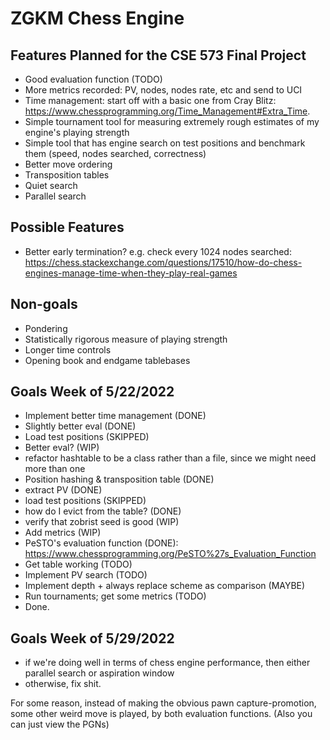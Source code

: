 # ZGKM Chess Engine

## Features Planned for the CSE 573 Final Project
* Good evaluation function (TODO)
* More metrics recorded: PV, nodes, nodes rate, etc and send to UCI
* Time management: start off with a basic one from Cray Blitz: https://www.chessprogramming.org/Time_Management#Extra_Time.
* Simple tournament tool for measuring extremely rough estimates of my engine's playing strength
* Simple tool that has engine search on test positions and benchmark them (speed, nodes searched, correctness)
* Better move ordering
* Transposition tables
* Quiet search
* Parallel search

## Possible Features
* Better early termination? e.g. check every 1024 nodes searched: https://chess.stackexchange.com/questions/17510/how-do-chess-engines-manage-time-when-they-play-real-games


## Non-goals
* Pondering
* Statistically rigorous measure of playing strength
* Longer time controls
* Opening book and endgame tablebases

## Goals Week of 5/22/2022
* Implement better time management (DONE)
* Slightly better eval (DONE)
* Load test positions (SKIPPED)
* Better eval? (WIP)
* refactor hashtable to be a class rather than a file, since we might need more than one
* Position hashing & transposition table (DONE)
* extract PV (DONE)
* load test positions (SKIPPED)
* how do I evict from the table? (DONE)
* verify that zobrist seed is good (WIP)
* Add metrics (WIP)
* PeSTO's evaluation function (DONE): https://www.chessprogramming.org/PeSTO%27s_Evaluation_Function
* Get table working (TODO)
* Implement PV search (TODO)
* Implement depth + always replace scheme as comparison (MAYBE)
* Run tournaments; get some metrics (TODO)
* Done.

## Goals Week of 5/29/2022
* if we're doing well in terms of chess engine performance, then either parallel search or aspiration window
* otherwise, fix shit.

For some reason, instead of making the obvious pawn capture-promotion, some other weird move is played,
by both evaluation functions. (Also you can just view the PGNs)
